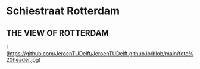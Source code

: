 
# Schiestraat Rotterdam
## THE VIEW OF ROTTERDAM

!(https://github.com/JeroenTUDelft/JeroenTUDelft.github.io/blob/main/foto%20header.jpg)
